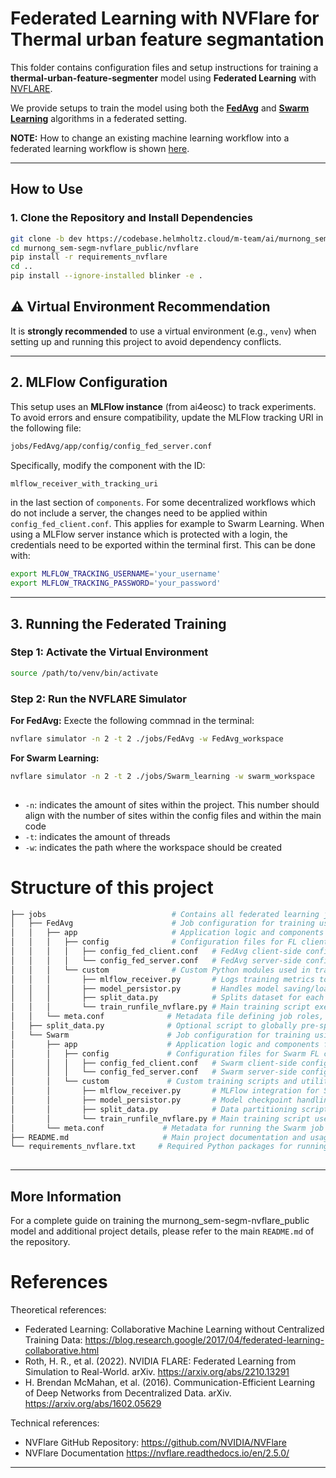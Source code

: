 # Federated Learning with NVFlare for Thermal urban feature segmantation

This folder contains configuration files and setup instructions for training a **thermal-urban-feature-segmenter** model using **Federated Learning** with [NVFLARE](https://github.com/NVIDIA/NVFlare).

We provide setups to train the model using both the [**FedAvg**](https://arxiv.org/abs/1602.05629) and [**Swarm Learning**](https://www.nature.com/articles/s41586-021-03583-3) algorithms in a federated setting.

**NOTE:**
How to change an existing machine learning workflow into a federated learning workflow is shown [here](https://github.com/NVIDIA/NVFlare/tree/main/examples/hello-world/ml-to-fl/tf#transform-cifar10-tensorflow-training-code-to-fl-with-nvflare-client-api).

---

##  How to Use

### 1. Clone the Repository and Install Dependencies

```bash
git clone -b dev https://codebase.helmholtz.cloud/m-team/ai/murnong_sem-segm-nvflare_public.git
cd murnong_sem-segm-nvflare_public/nvflare
pip install -r requirements_nvflare  
cd ..
pip install --ignore-installed blinker -e .

```

## ⚠️ Virtual Environment Recommendation

It is **strongly recommended** to use a virtual environment (e.g., `venv`) when setting up and running this project to avoid dependency conflicts.

---

## 2. MLFlow Configuration

This setup uses an **MLFlow instance** (from ai4eosc) to track experiments. To avoid errors and ensure compatibility, update the MLFlow tracking URI in the following file:

```bash
jobs/FedAvg/app/config/config_fed_server.conf
```

Specifically, modify the component with the ID:

```bash
mlflow_receiver_with_tracking_uri
```
in the last section of `components`.
For some decentralized workflows which do not include a server, the changes need to be applied within `config_fed_client.conf`. This applies for example to Swarm Learning.
When using a MLFlow server instance which is protected with a login, the credentials need to be exported within the terminal first. This can be done with:
```bash
export MLFLOW_TRACKING_USERNAME='your_username'
export MLFLOW_TRACKING_PASSWORD='your_password'
```

---

 

## 3. Running the Federated Training

###  Step 1: Activate the Virtual Environment
```bash
source /path/to/venv/bin/activate
```

###  Step 2: Run the NVFLARE Simulator

**For FedAvg:** Execte the following commnad in the terminal:
```bash
nvflare simulator -n 2 -t 2 ./jobs/FedAvg -w FedAvg_workspace

```


**For Swarm Learning:**

```bash
nvflare simulator -n 2 -t 2 ./jobs/Swarm_learning -w swarm_workspace
 

```

- `-n`: indicates the amount of sites within the project. This number should align with the number of sites within the config files and within the main code
- `-t`: indicates the amount of threads
- `-w`: indicates the path where the workspace should be created

# Structure of this project
```bash
├── jobs                            # Contains all federated learning job definitions for NVFLARE
│   ├── FedAvg                      # Job configuration for training using the FedAvg algorithm
│   │   ├── app                     # Application logic and components for FedAvg
│   │   │   ├── config              # Configuration files for FL clients and server
│   │   │   │   ├── config_fed_client.conf   # FedAvg client-side config (e.g., components, task settings)
│   │   │   │   └── config_fed_server.conf   # FedAvg server-side config (e.g., workflows, aggregators)
│   │   │   └── custom              # Custom Python modules used in training
│   │   │       ├── mlflow_receiver.py       # Logs training metrics to MLFlow via NVFLARE interface
│   │   │       ├── model_persistor.py       # Handles model saving/loading between training rounds
│   │   │       ├── split_data.py            # Splits dataset for each federated client
│   │   │       └── train_runfile_nvflare.py # Main training script executed by NVFLARE on each client
│   │   └── meta.conf              # Metadata file defining job roles, names, and dependencies
│   ├── split_data.py              # Optional script to globally pre-split datasets before job execution
│   └── Swarm                      # Job configuration for training using the Swarm Learning algorithm
│       ├── app                    # Application logic and components for Swarm
│       │   ├── config             # Configuration files for Swarm FL clients and server
│       │   │   ├── config_fed_client.conf   # Swarm client-side config
│       │   │   └── config_fed_server.conf   # Swarm server-side config
│       │   └── custom             # Custom training scripts and utilities for Swarm
│       │       ├── mlflow_receiver.py       # MLFlow integration for Swarm training
│       │       ├── model_persistor.py       # Model checkpoint handling
│       │       ├── split_data.py            # Data partitioning script (Swarm version)
│       │       └── train_runfile_nvflare.py # Main training script used in Swarm job
│       └── meta.conf             # Metadata for running the Swarm job in NVFLARE
├── README.md                     # Main project documentation and usage guide
└── requirements_nvflare.txt     # Required Python packages for running NVFLARE training jobs
     
```
 


---

##  More Information

For a complete guide on training the murnong_sem-segm-nvflare_public model and additional project details, please refer to the main `README.md` of the repository.



# References

Theoretical references:
 - Federated Learning: Collaborative Machine Learning without Centralized Training Data: https://blog.research.google/2017/04/federated-learning-collaborative.html
 - Roth, H. R., et al. (2022). NVIDIA FLARE: Federated Learning from Simulation to Real-World. arXiv. https://arxiv.org/abs/2210.13291
 - H. Brendan McMahan, et al. (2016). Communication-Efficient Learning of Deep Networks from Decentralized Data. arXiv. https://arxiv.org/abs/1602.05629

Technical references:
 - NVFlare GitHub Repository:  https://github.com/NVIDIA/NVFlare
 - NVFlare Documentation https://nvflare.readthedocs.io/en/2.5.0/

 ---